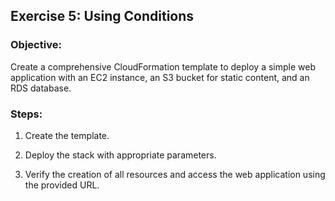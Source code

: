 ## Exercise 5: Using Conditions

### Objective:
Create a comprehensive CloudFormation template to deploy a simple web application with an EC2 instance, an S3 bucket for static content, and an RDS database.

### Steps:

1. Create the template.

2. Deploy the stack with appropriate parameters.

3. Verify the creation of all resources and access the web application using the provided URL.
